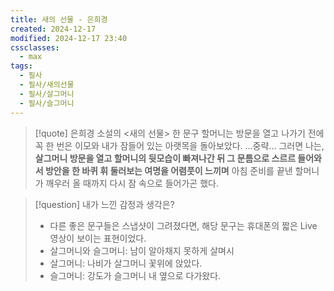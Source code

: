 ```yaml
---
title: 새의 선물 - 은희경
created: 2024-12-17
modified: 2024-12-17 23:40
cssclasses:
  - max
tags:
  - 필사
  - 필사/새의선물
  - 필사/살그머니
  - 필사/슬그머니
---
```

> [!quote] 은희경 소설의 <새의 선물> 한 문구
> 할머니는 방문을 열고 나가기 전에 꼭 한 번은 이모와 내가 잠들어 있는 아랫목을 돌아보았다. 
> ...중략...
> 그러면 나는, **살그머니 방문을 열고 할머니의 뒷모습이 빠져나간 뒤 그 문틈으로 스르르 들어와서 방안을 한 바퀴 휘 둘러보는 여명을 어렴풋이 느끼며** 아침 준비를 끝낸 할머니가 깨우러 올 때까지 다시 잠 속으로 들어가곤 했다.
> 

> [!question] 내가 느낀 감정과 생각은?
> - 다른 좋은 문구들은 스냅샷이 그려졌다면, 해당 문구는 휴대폰의 짧은 Live 영상이 보이는 표현이었다.
> - 살그머니와 슬그머니: 남이 알아채지 못하게 살며시
> - 살그머니: 나비가 살그머니 꽃위에 앉았다.
> - 슬그머니: 강도가 슬그머니 내 옆으로 다가왔다.

